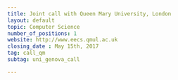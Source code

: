 ```yaml
---
title: Joint call with Queen Mary University, London
layout: default
topic: Computer Science
number_of_positions: 1
website: http://www.eecs.qmul.ac.uk
closing_date : May 15th, 2017
tag: call_qm
subtag: uni_genova_call

---
```

